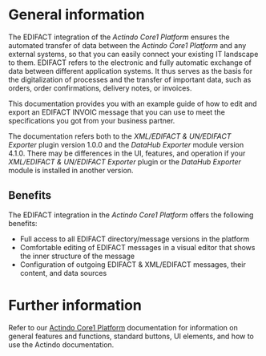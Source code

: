 # General information

The EDIFACT integration of the *Actindo Core1 Platform* ensures the automated transfer of data between the *Actindo Core1 Platform* and any external systems, so that you can easily connect your existing IT landscape to them. EDIFACT refers to the electronic and fully automatic exchange of data between different application systems. It thus serves as the basis for the digitalization of processes and the transfer of important data, such as orders, order confirmations, delivery notes, or invoices. 

This documentation provides you with an example guide of how to edit and export an EDIFACT INVOIC message that you can use to meet the specifications you got from your business partner.

The documentation refers both to the *XML/EDIFACT & UN/EDIFACT Exporter* plugin version 1.0.0 and the *DataHub Exporter* module version 4.1.0. There may be differences in the UI, features, and operation if your *XML/EDIFACT & UN/EDIFACT Exporter* plugin or the *DataHub Exporter* module is installed in another version.

## Benefits

The EDIFACT integration in the *Actindo Core1 Platform* offers the following benefits:

- Full access to all EDIFACT directory/message versions in the platform
- Comfortable editing of EDIFACT messages in a visual editor that shows the inner structure of the message
- Configuration of outgoing EDIFACT & XML/EDIFACT messages, their content, and data sources  
<!---Julian, die gehören nicht dazu? -> Configuration of incoming EDIFACT & XML/EDIFACT messages, their contents, and data sources.-->

# Further information

Refer to our [Actindo Core1 Platform](../../Core1Platform/BasicPhilosophy/01_General.md) documentation for information on general features and functions, standard buttons, UI elements, and how to use the Actindo documentation.
